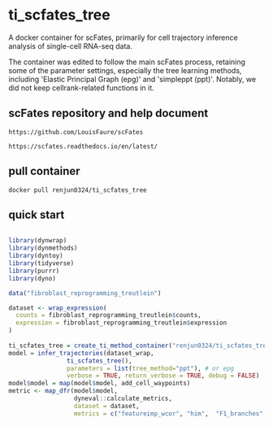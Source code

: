 

# ti_scfates_tree
A docker container for scFates, primarily for cell trajectory inference analysis of single-cell RNA-seq data.

The container was edited to follow the main scFates process, retaining some of the parameter settings, especially the tree learning methods, including 'Elastic Principal Graph (epg)' and 'simpleppt (ppt)'. Notably, we did not keep cellrank-related functions in it.


## scFates repository and help document
```shell
https://github.com/LouisFaure/scFates

https://scfates.readthedocs.io/en/latest/

```

## pull container
```shell
docker pull renjun0324/ti_scfates_tree
```

## quick start
```r

library(dynwrap)
library(dynmethods)
library(dyntoy)
library(tidyverse)
library(purrr)
library(dyno)

data("fibroblast_reprogramming_treutlein")

dataset <- wrap_expression(
  counts = fibroblast_reprogramming_treutlein$counts,
  expression = fibroblast_reprogramming_treutlein$expression
)
                               
ti_scfates_tree = create_ti_method_container("renjun0324/ti_scfates_tree:v0.1.0")
model = infer_trajectories(dataset_wrap, 
			    ti_scfates_tree(), 
			    parameters = list(tree_method="ppt"), # or epg
			    verbose = TRUE, return_verbose = TRUE, debug = FALSE)
model$model = map(model$model, add_cell_waypoints)
metric <- map_dfr(model$model,
                  dyneval::calculate_metrics,
                  dataset = dataset,
                  metrics = c("featureimp_wcor", "him",  "F1_branches", "correlation")) 
```                        

